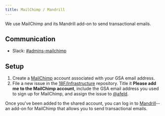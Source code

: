```yaml
---
title: MailChimp / Mandrill
---
```


We use MailChimp and its Mandrill add-on to send transactional emails.

## Communication

* Slack: [#admins-mailchimp](https://18f.slack.com/messages/admins-mailchimp/)

## <a id="setup">Setup</a>

1. Create a [MailChimp](https://login.mailchimp.com/signup) account associated
   with your GSA email address.
2. File a new issue in the [18F/Infrastructure](https://github.com/18F/Infrastructure/issues/new)
   repository. Title it **Please add me to the MailChimp account**, include
   the GSA email address you used to sign up for MailChimp, and assign the
   issue to [@afeld](https://github.com/afeld).

Once you've been added to the shared account, you can log in to
[Mandrill](https://mandrillapp.com/)--an add-on for MailChimp that allows you
to send transactional emails.
